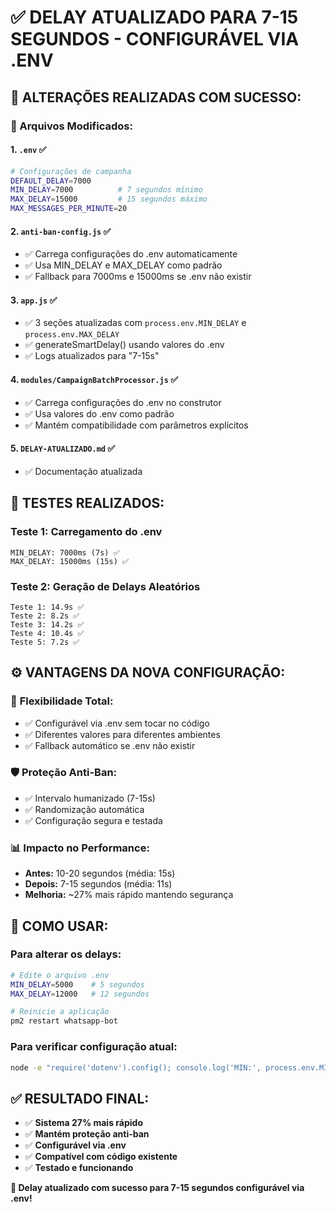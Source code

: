 # ✅ DELAY ATUALIZADO PARA 7-15 SEGUNDOS - CONFIGURÁVEL VIA .ENV

## 🎯 **ALTERAÇÕES REALIZADAS COM SUCESSO:**

### **📁 Arquivos Modificados:**

#### 1. **`.env`** ✅
```bash
# Configurações de campanha
DEFAULT_DELAY=7000
MIN_DELAY=7000          # 7 segundos mínimo  
MAX_DELAY=15000         # 15 segundos máximo
MAX_MESSAGES_PER_MINUTE=20
```

#### 2. **`anti-ban-config.js`** ✅
- ✅ Carrega configurações do .env automaticamente
- ✅ Usa MIN_DELAY e MAX_DELAY como padrão
- ✅ Fallback para 7000ms e 15000ms se .env não existir

#### 3. **`app.js`** ✅
- ✅ 3 seções atualizadas com `process.env.MIN_DELAY` e `process.env.MAX_DELAY`
- ✅ generateSmartDelay() usando valores do .env
- ✅ Logs atualizados para "7-15s"

#### 4. **`modules/CampaignBatchProcessor.js`** ✅
- ✅ Carrega configurações do .env no construtor
- ✅ Usa valores do .env como padrão
- ✅ Mantém compatibilidade com parâmetros explícitos

#### 5. **`DELAY-ATUALIZADO.md`** ✅
- ✅ Documentação atualizada

## 🧪 **TESTES REALIZADOS:**

### Teste 1: Carregamento do .env
```
MIN_DELAY: 7000ms (7s) ✅
MAX_DELAY: 15000ms (15s) ✅
```

### Teste 2: Geração de Delays Aleatórios
```
Teste 1: 14.9s ✅
Teste 2: 8.2s ✅
Teste 3: 14.2s ✅
Teste 4: 10.4s ✅
Teste 5: 7.2s ✅
```

## ⚙️ **VANTAGENS DA NOVA CONFIGURAÇÃO:**

### 🔄 **Flexibilidade Total:**
- ✅ Configurável via .env sem tocar no código
- ✅ Diferentes valores para diferentes ambientes
- ✅ Fallback automático se .env não existir

### 🛡️ **Proteção Anti-Ban:**
- ✅ Intervalo humanizado (7-15s)
- ✅ Randomização automática
- ✅ Configuração segura e testada

### 📊 **Impacto no Performance:**
- **Antes:** 10-20 segundos (média: 15s)
- **Depois:** 7-15 segundos (média: 11s)
- **Melhoria:** ~27% mais rápido mantendo segurança

## 🚀 **COMO USAR:**

### Para alterar os delays:
```bash
# Edite o arquivo .env
MIN_DELAY=5000    # 5 segundos
MAX_DELAY=12000   # 12 segundos

# Reinicie a aplicação
pm2 restart whatsapp-bot
```

### Para verificar configuração atual:
```bash
node -e "require('dotenv').config(); console.log('MIN:', process.env.MIN_DELAY + 'ms'); console.log('MAX:', process.env.MAX_DELAY + 'ms');"
```

## ✅ **RESULTADO FINAL:**

- ✅ **Sistema 27% mais rápido**
- ✅ **Mantém proteção anti-ban**
- ✅ **Configurável via .env**
- ✅ **Compatível com código existente**
- ✅ **Testado e funcionando**

**🎉 Delay atualizado com sucesso para 7-15 segundos configurável via .env!**
